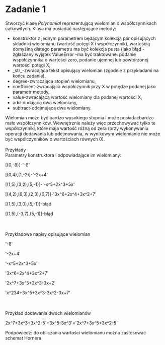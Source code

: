 # Zadanie 1
Stworzyć klasę <i>Polynomial</i> reprezentującą wielomian o współczynnikach całkowitych. Klasa ma posiadać następujące metody:
<ul>
<li>konstruktor z jednym parametrem będącym kolekcją par opisujących składniki wielomianu (wartość potęgi X i współczynnik), wartością domyślną dlatego parametru ma być kolekcja pusta (jako błąd -zgłaszany wyjątek ValueError -ma być traktowane: podanie współczynnika o wartości zero, podanie ujemnej lub powtórzonej wartości potęgi X,</li>
<li>_str_-zwracająca tekst opisujący wielomian (zgodnie z przykładami na końcu zadania),</li>
<li>degree-zwracająca stopień wielomianu,</li>
<li>coefficient-zwracająca współczynnik przy X w potędze podanej jako parametr metody,</li>
<li>value-zwracającą wartość wielomiany dla podanej wartości X,</li>
<li>add-dodającą dwa wielomiany,</li>
<li>subtract-odejmującą dwa wielomiany.</li>
</ul>
<p>
Wielomian może być bardzo wysokiego stopnia i może posiadaćbardzo mało współczynników. Wewnętrznie należy więc przechowywać tylko te współczynniki, które maja wartość różną od zera (przy wykonywaniu operacji dodawania lub odejmowania, w wynikowym wielomianie nie może być współczynników o wartościach równych 0).<br /><br />
Przykłady<br />
Parametry konstruktora i odpowiadające im wielomiany:
<p>
  [(0,-8)]-'-8'<p>
  [(0,4),(1,-2)]-'-2x+4'<p>
  [(1,5),(3,2),(5,-1)]-'-x^5+2x^3+5x'<p>
  [(4,2),(6,3),(2,3),(0,7)]-'3x^6+2x^4+3x^2+7'<p>
  [(1,5),(3,0),(5,-1)]-błąd<p>
  [(1,5),(-3,7),(5,-1)]-błąd<p><br /><br />
Przykładowe napisy opisujące wielomian<p>
  '-8'<p>
  '-2x+4'<p>
  '-x^5+2x^3+5x'<p>
  '3x^6+2x^4+3x^2+7'<p>
  '2x^7+3x^5+3x^3-3x+2'<p>
  'x^234+3x^5+3x^3-3x^2-3x+7'<p><br /><br />
Przykład dodawania dwóch wielomianów<p>
  2x^7+3x^3+3x^2-5`+3x^5-3x^3'='2x^7+3x^5+3x^2-5'<p>
  Podpowiedź: do obliczania wartości wielomianu można zastosować schemat Hornera
